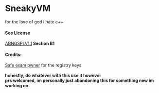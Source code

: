 <h1>SneakyVM</h1>
<p>for the love of god i hate c++</p>
<h4>See License</h4>
<a href="ABNGSPLV1.md">ABNGSPLV1.1</a><b> Section B1</b>
<h4>Credits:</h4>
<a href="https://github.com/obrobrio2000/SafeExamPwner">Safe exam pwner</a> for the registry keys
<br><br>
<b>honestly, do whatever with this use it however</b>
<br>
<b>prs welcomed, im personally just abandoning this for something new im working on.</b>
